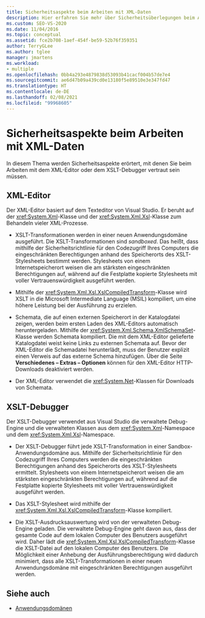 ```yaml
---
title: Sicherheitsaspekte beim Arbeiten mit XML-Daten
description: Hier erfahren Sie mehr über Sicherheitsüberlegungen beim Arbeiten mit XML-Daten im XML-Editor oder XSLT-Debugger.
ms.custom: SEO-VS-2020
ms.date: 11/04/2016
ms.topic: conceptual
ms.assetid: fce2b708-1aef-454f-be59-52b76f359351
author: TerryGLee
ms.author: tglee
manager: jmartens
ms.workload:
- multiple
ms.openlocfilehash: 0bb4a293e4879838d53093b41cacf004b57de7e4
ms.sourcegitcommit: ae6d47b09a439cd0e13180f5e89510e3e347fd47
ms.translationtype: HT
ms.contentlocale: de-DE
ms.lasthandoff: 02/08/2021
ms.locfileid: "99968605"
---
```

# <a name="security-considerations-when-working-with-xml-data"></a>Sicherheitsaspekte beim Arbeiten mit XML-Daten

In diesem Thema werden Sicherheitsaspekte erörtert, mit denen Sie beim Arbeiten mit dem XML-Editor oder dem XSLT-Debugger vertraut sein müssen.

## <a name="xml-editor"></a>XML-Editor

Der XML-Editor basiert auf dem Texteditor von Visual Studio. Er beruht auf der <xref:System.Xml>-Klasse und der <xref:System.Xml.Xsl>-Klasse zum Behandeln vieler XML-Prozesse.

- XSLT-Transformationen werden in einer neuen Anwendungsdomäne ausgeführt. Die XSLT-Transformationen sind *sandboxed*. Das heißt, dass mithilfe der Sicherheitsrichtlinie für den Codezugriff Ihres Computers die eingeschränkten Berechtigungen anhand des Speicherorts des XSLT-Stylesheets bestimmt werden. Stylesheets von einem Internetspeicherort weisen die am stärksten eingeschränkten Berechtigungen auf, während auf die Festplatte kopierte Stylesheets mit voller Vertrauenswürdigkeit ausgeführt werden.

- Mithilfe der <xref:System.Xml.Xsl.XslCompiledTransform>-Klasse wird XSLT in die Microsoft Intermediate Language (MSIL) kompiliert, um eine höhere Leistung bei der Ausführung zu erzielen.

- Schemata, die auf einen externen Speicherort in der Katalogdatei zeigen, werden beim ersten Laden des XML-Editors automatisch heruntergeladen. Mithilfe der <xref:System.Xml.Schema.XmlSchemaSet>-Klasse werden Schemata kompiliert. Die mit dem XML-Editor gelieferte Katalogdatei weist keine Links zu externen Schemata auf. Bevor der XML-Editor die Schemadatei herunterlädt, muss der Benutzer explizit einen Verweis auf das externe Schema hinzufügen. Über die Seite **Verschiedenes – Extras – Optionen** können für den XML-Editor HTTP-Downloads deaktiviert werden.

- Der XML-Editor verwendet die <xref:System.Net>-Klassen für Downloads von Schemata.

## <a name="xslt-debugger"></a>XSLT-Debugger

Der XSLT-Debugger verwendet aus Visual Studio die verwaltete Debug-Engine und die verwalteten Klassen aus dem <xref:System.Xml>-Namespace und dem <xref:System.Xml.Xsl>-Namespace.

- Der XSLT-Debugger führt jede XSLT-Transformation in einer Sandbox-Anwendungsdomäne aus. Mithilfe der Sicherheitsrichtlinie für den Codezugriff Ihres Computers werden die eingeschränkten Berechtigungen anhand des Speicherorts des XSLT-Stylesheets ermittelt. Stylesheets von einem Internetspeicherort weisen die am stärksten eingeschränkten Berechtigungen auf, während auf die Festplatte kopierte Stylesheets mit voller Vertrauenswürdigkeit ausgeführt werden.

- Das XSLT-Stylesheet wird mithilfe der <xref:System.Xml.Xsl.XslCompiledTransform>-Klasse kompiliert.

- Die XSLT-Ausdrucksauswertung wird von der verwalteten Debug-Engine geladen. Die verwaltete Debug-Engine geht davon aus, dass der gesamte Code auf dem lokalen Computer des Benutzers ausgeführt wird. Daher lädt die <xref:System.Xml.Xsl.XslCompiledTransform>-Klasse die XSLT-Datei auf den lokalen Computer des Benutzers. Die Möglichkeit einer Anhebung der Ausführungsberechtigung wird dadurch minimiert, dass alle XSLT-Transformationen in einer neuen Anwendungsdomäne mit eingeschränkten Berechtigungen ausgeführt werden.

## <a name="see-also"></a>Siehe auch

- [Anwendungsdomänen](/dotnet/framework/app-domains/application-domains)